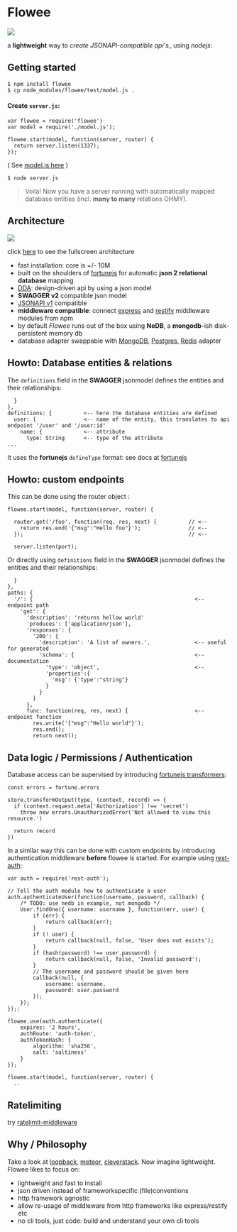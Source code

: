 # Flowee

![](http://coderofsalvation.github.io/flowee/img/flowee.png)

a __lightweight__ way to _create JSONAPI-compatible api's__ using _nodejs_:

## Getting started

    $ npm install flowee
    $ cp node_modules/flowee/test/model.js .

#### Create `server.js`:

    var flowee = require('flowee')
    var model = require('./model.js');
  
    flowee.start(model, function(server, router) {
      return server.listen(1337);
    });

( See [model.js here](https://github.com/coderofsalvation/flowee/blob/master/test/model.js) )

    $ node server.js

> Voila! Now you have a server running with automatically mapped database entities (incl. __many to many__ relations OHMY).

## Architecture

![](http://coderofsalvation.github.io/flowee/img/diagram.png)

click <A href="http://coderofsalvation.github.io/flowee/img/diagram.png" target="_blank">here</a> to see the fullscreen architecture

* fast installation: core is +/- 10M
* built on the shoulders of [fortunejs](http://fortunejs.com/) for automatic __json 2 relational database__ mapping
* [DDA](http://www.slideshare.net/apigee/i-love-apis-2015-create-designdriven-apis-with-nodejs-and-swagger): design-driven api by using a json model 
* __SWAGGER v2__ compatible json model
* [JSONAPI v1](http://jsonapi.org/) compatible
* __middleware compatible__: connect [express](http://expressjs.com) and [restify](http://restify.com) middleware modules from npm
* by default *Flowee* runs out of the box using __NeDB__, a __mongodb__-ish disk-persistent memory db
* database adapter swappable with [MongoDB](https://www.npmjs.com/package/fortune-mongodb), [Postgres](https://www.npmjs.com/package/fortune-postgres), [Redis](https://www.npmjs.com/package/fortune-redis) adapter

## Howto: Database entities & relations

The `definitions` field in the __SWAGGER__ jsonmodel defines the entities and their relationships:

      }
    },
    definitions: {          <-- here the database entities are defined
      user: {               <-- name of the entity, this translates to api endpoint '/user' and '/user:id'
        name: {             <-- attribute 
          type: String      <-- type of the attribute
    ...

It uses the __fortunejs__ `defineType` format: see docs at [fortunejs](http://fortunejs.com/)

## Howto: custom endpoints

This can be done using the router object :


    flowee.start(model, function(server, router) {

      router.get('/foo', function(req, res, next) {          // <--
        return res.end('{"msg":"Hello foo"}');               // <--
      });                                                    // <--

      server.listen(port);

Or directly using `definitions` field in the __SWAGGER__ jsonmodel defines the entities and their relationships:

      }
    },
    paths: {
      '/': {                                                   <-- endpoint path 
        'get': {
          'description': 'returns hellow world'               
          'produces': ['application/json'],
          'responses': {
            '200': {
              'description': 'A list of owners.',              <-- useful for generated
              'schema': {                                      <-- documentation
                'type': 'object',                              <--
                'properties':{
                  'msg': {'type':"string"}
                }
              }
            }
          },
          func: function(req, res, next) {                     <-- endpoint function
            res.write('{"msg":"Hello world"}');
            res.end();
            return next();

## Data logic / Permissions / Authentication 

Database access can be supervised by introducing [fortunejs transformers](http://fortunejs.com/api/):

    const errors = fortune.errors

    store.transformOutput(type, (context, record) => {
      if (context.request.meta['Authorization'] !== 'secret')
        throw new errors.UnauthorizedError('Not allowed to view this resource.')

      return record
    })

In a similar way this can be done with custom endpoints by introducing authentication middleware __before__ flowee 
is started.
For example using [rest-auth](https://www.npmjs.com/package/rest-auth):

    var auth = require('rest-auth');
 
    // Tell the auth module how to authenticate a user 
    auth.authenticateUser(function(username, password, callback) {
        /* TODO: use nedb in example, not mongodb */
        User.findOne({ username: username }, function(err, user) {
            if (err) {
                return callback(err);
            }
            if (! user) {
                return callback(null, false, 'User does not exists');
            }
            if (hash(password) !== user.password) {
                return callback(null, false, 'Invalid password');
            }
            // The username and password should be given here 
            callback(null, {
                username: username,
                password: user.password
            });
        });
    });:

    flowee.use(auth.authenticate({
        expires: '2 hours',
        authRoute: 'auth-token',
        authTokenHash: {
            algorithm: 'sha256',
            salt: 'saltiness'
        }
    });
  
    flowee.start(model, function(server, router) {
      ..

## Ratelimiting

try [ratelimit-middleware](https://www.npmjs.com/package/ratelimit-middleware)

## Why / Philosophy 

Take a look at [loopback](http://blog.jeffdouglas.com/2015/07/07/roll-your-own-api-vs-loopback), [meteor](http://meteor.com), [cleverstack](http://cleverstack.io). 
Now imagine lightweight.
Flowee likes to focus on:

* lightweight and fast to install
* json driven instead of frameworkspecific (file)conventions
* http framework agnostic
* allow re-usage of middleware from http frameworks like express/restify etc
* no cli tools, just code: build and understand your own cli tools
